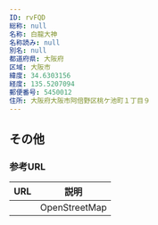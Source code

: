 ```yaml
---
ID: rvFQD
総称: null
名称: 白龍大神
名称読み: null
別名: null
都道府県: 大阪府
区域: 大阪市
緯度: 34.6303156
経度: 135.5207094
郵便番号: 5450012
住所: 大阪府大阪市阿倍野区桃ケ池町１丁目９
---
```


## その他

### 参考URL

| URL | 説明          |
| --- | ------------- |
|     | OpenStreetMap |
